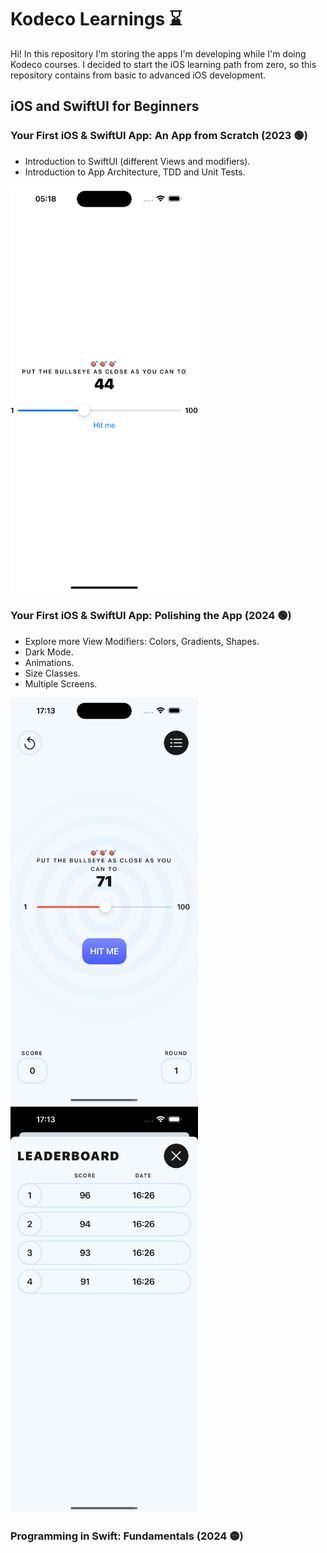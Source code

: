 # Kodeco Learnings :hourglass:

Hi! In this repository I'm storing the apps I'm developing while I'm doing Kodeco courses. I decided to start the iOS learning path from zero, so this repository contains from basic to advanced iOS development.

## iOS and SwiftUI for Beginners

### Your First iOS & SwiftUI App: An App from Scratch (2023 🟢)
* Introduction to SwiftUI (different Views and modifiers).
* Introduction to App Architecture, TDD and Unit Tests.

<img src="screenshots/01-bullseye.png?raw=true" alt="Bullseye" width="300"/>

### Your First iOS & SwiftUI App: Polishing the App (2024 🟢)
* Explore more View Modifiers: Colors, Gradients, Shapes.
* Dark Mode.
* Animations.
* Size Classes.
* Multiple Screens.
<p float="left">
  <img src="screenshots/02-bullseye-polished-1.png?raw=true" alt="Bullseye" width="300"/>
  <img src="screenshots/02-bullseye-polished-2.png?raw=true" alt="Bullseye" width="300"/>
</p>

### Programming in Swift: Fundamentals (2024 🟡)
